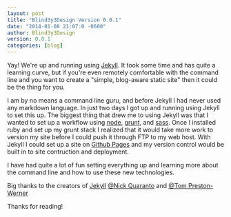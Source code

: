 ```yaml
---
layout: post
title: "Blind3y3Design Version 0.0.1"
date: "2014-01-08 21:07:0 -0600"
author: Blind3y3Design
version: 0.0.1
categories: [blog]
---
```


Yay! We're up and running using [Jekyll][]. It took some time and has quite a learning curve, but if you're even remotely comfortable with the command line and you want to create a "simple, blog-aware static site" then it could be the thing for you.

<!--more-->

I am by no means a command line guru, and before Jekyll I had never used any markdown language. In just two days I got up and running using Jekyll to set this up. The biggest thing that drew me to using Jekyll was that I wanted to set up a workflow using [node](http://nodejs.org/), [grunt](http://gruntjs.com/), and [sass](http://sass-lang.com/). Once I installed ruby and set up my grunt stack I realized that it would take more work to version my site before I could push it through FTP to my web host. With Jekyll I could set up a site on [Github Pages](http://pages.github.com/) and my version control would be built in to site contruction and deployment.

I have had quite a lot of fun setting everything up and learning more about the command line and how to use these new technologies. 

Big thanks to the creators of [Jekyll][] [@Nick Quaranto](https://github.com/qrush) and [@Tom Preston-Werner](https://github.com/mojombo)

Thanks for reading!

[Jekyll]: http://jekyllrb.com/